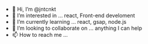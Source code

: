 - 👋 Hi, I’m @jntcnkt
- 👀 I’m interested in ... react, Front-end develoment
- 🌱 I’m currently learning ... react, gsap, node.js
- 💞️ I’m looking to collaborate on ... anything I can help
- 📫 How to reach me ...

<!---
jntcnkt/jntcnkt is a ✨ special ✨ repository because its `README.md` (this file) appears on your GitHub profile.
You can click the Preview link to take a look at your changes.
--->
